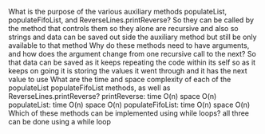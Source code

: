 What is the purpose of the various auxiliary methods populateList, populateFifoList, and ReverseLines.printReverse?
So they can be called by the method that controls them so they alone are recursive and also so strings and data can be
saved out side the auxiliary method but still be only available to that method
Why do these methods need to have arguments, and how does the argument change from one recursive call to the next?
So that data can be saved as it keeps repeating the code within its self so as it keeps on going it is storing the
values it went through and it has the next value to use
What are the time and space complexity of each of the populateList populateFifoList methods, as well as ReverseLines.printReverse?
printReverse: time O(n) space O(n) populateList: time O(n) space O(n) populateFifoList: time O(n) space O(n)
Which of these methods can be implemented using while loops?
all three can be done using a while loop